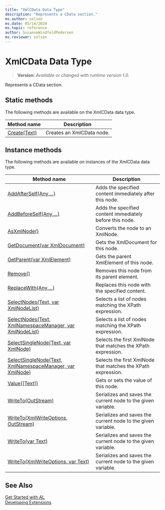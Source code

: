 ```yaml
---
title: "XmlCData Data Type"
description: "Represents a CData section."
ms.author: solsen
ms.date: 05/14/2024
ms.topic: reference
author: SusanneWindfeldPedersen
ms.reviewer: solsen
---
```

[//]: # (START>DO_NOT_EDIT)
[//]: # (IMPORTANT:Do not edit any of the content between here and the END>DO_NOT_EDIT.)
[//]: # (Any modifications should be made in the .xml files in the ModernDev repo.)
# XmlCData Data Type
> **Version**: _Available or changed with runtime version 1.0._

Represents a CData section.


## Static methods
The following methods are available on the XmlCData data type.


|Method name|Description|
|-----------|-----------|
|[Create(Text)](xmlcdata-create-method.md)|Creates an XmlCData node.|

## Instance methods
The following methods are available on instances of the XmlCData data type.

|Method name|Description|
|-----------|-----------|
|[AddAfterSelf(Any,...)](xmlcdata-addafterself-method.md)|Adds the specified content immediately after this node.|
|[AddBeforeSelf(Any,...)](xmlcdata-addbeforeself-method.md)|Adds the specified content immediately before this node.|
|[AsXmlNode()](xmlcdata-asxmlnode-method.md)|Converts the node to an XmlNode.|
|[GetDocument(var XmlDocument)](xmlcdata-getdocument-method.md)|Gets the XmlDocument for this node.|
|[GetParent(var XmlElement)](xmlcdata-getparent-method.md)|Gets the parent XmlElement of this node.|
|[Remove()](xmlcdata-remove-method.md)|Removes this node from its parent element.|
|[ReplaceWith(Any,...)](xmlcdata-replacewith-method.md)|Replaces this node with the specified content.|
|[SelectNodes(Text, var XmlNodeList)](xmlcdata-selectnodes-string-xmlnodelist-method.md)|Selects a list of nodes matching the XPath expression.|
|[SelectNodes(Text, XmlNamespaceManager, var XmlNodeList)](xmlcdata-selectnodes-string-xmlnamespacemanager-xmlnodelist-method.md)|Selects a list of nodes matching the XPath expression.|
|[SelectSingleNode(Text, var XmlNode)](xmlcdata-selectsinglenode-string-xmlnode-method.md)|Selects the first XmlNode that matches the XPath expression.|
|[SelectSingleNode(Text, XmlNamespaceManager, var XmlNode)](xmlcdata-selectsinglenode-string-xmlnamespacemanager-xmlnode-method.md)|Selects the first XmlNode that matches the XPath expression.|
|[Value([Text])](xmlcdata-value-method.md)|Gets or sets the value of this node.|
|[WriteTo(OutStream)](xmlcdata-writeto-outstream-method.md)|Serializes and saves the current node to the given variable.|
|[WriteTo(XmlWriteOptions, OutStream)](xmlcdata-writeto-xmlwriteoptions-outstream-method.md)|Serializes and saves the current node to the given variable.|
|[WriteTo(var Text)](xmlcdata-writeto-text-method.md)|Serializes and saves the current node to the given variable.|
|[WriteTo(XmlWriteOptions, var Text)](xmlcdata-writeto-xmlwriteoptions-text-method.md)|Serializes and saves the current node to the given variable.|

[//]: # (IMPORTANT: END>DO_NOT_EDIT)
## See Also
[Get Started with AL](../../devenv-get-started.md)  
[Developing Extensions](../../devenv-dev-overview.md)  